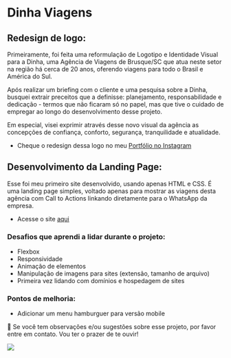 # Dinha Viagens

## Redesign de logo:
Primeiramente, foi feita uma reformulação de Logotipo e Identidade Visual para a Dinha, uma Agência de Viagens de Brusque/SC que atua neste setor na região há cerca de 20 anos, oferendo viagens para todo o Brasil e América do Sul.

Após realizar um briefing com o cliente e uma pesquisa sobre a Dinha, busquei extrair preceitos que a definisse: planejamento, responsabilidade e dedicação - termos que não ficaram só no papel, mas que tive o cuidado de empregar ao longo do desenvolvimento desse projeto.

Em especial, visei exprimir através desse novo visual da agência as concepções de confiança, conforto, segurança, tranquilidade e atualidade.

- Cheque o redesign dessa logo no meu [Portfólio no Instagram](https://www.instagram.com/anacrisdesign/)

## Desenvolvimento da Landing Page:

Esse foi meu primeiro site desenvolvido, usando apenas HTML e CSS.
É uma landing page simples, voltado apenas para mostrar as viagens desta agência com Call to Actions linkando diretamente para o WhatsApp da empresa.

- Acesse o site [aqui](http://dinhaviagens.com.br/)

### Desafios que aprendi a lidar durante o projeto:
- Flexbox
- Responsividade
- Animação de elementos
- Manipulação de imagens para sites (extensão, tamanho de arquivo)
- Primeira vez lidando com domínios e hospedagem de sites

### Pontos de melhoria:
- Adicionar um menu hamburguer para versão mobile

📩 Se você tem observações e/ou sugestões sobre esse projeto, por favor entre em contato. Vou ter o prazer de te ouvir!
<div>
  <a href = "mailto:anacrispee@gmail.com"><img src="https://img.shields.io/badge/-Gmail-%23333?style=for-the-badge&logo=gmail&logoColor=white" target="_blank"></a>
</div>
